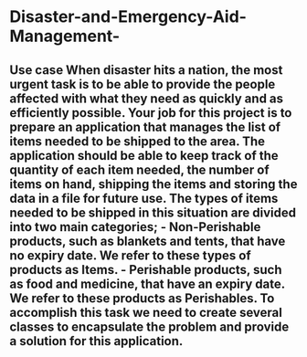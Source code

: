 # Disaster-and-Emergency-Aid-Management-
## Use case  When disaster hits a nation, the most urgent task is to be able to provide the people affected with what they need as quickly and as efficiently possible. Your job for this project is to prepare an application that manages the list of items needed to be shipped to the area. The application should be able to keep track of the quantity of each item needed, the number of items on hand, shipping the items and storing the data in a file for future use.   The types of items needed to be shipped in this situation are divided into two main categories;   - Non-Perishable products, such as blankets and tents, that have no expiry date. We refer to these types of products as Items. - Perishable products, such as food and medicine, that have an expiry date. We refer to these products as Perishables.   To accomplish this task we need to create several classes to encapsulate the problem and provide a solution for this application. 
